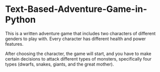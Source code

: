 # Text-Based-Adventure-Game-in-Python
This is a written adventure game that includes two characters of different genders to play with. Every character has different health and power features. 

After choosing the character, the game will start, and you have to make certain decisions to attack different types of monsters, specifically four types (dwarfs, snakes, giants, and the great mother). 
